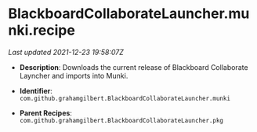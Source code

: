 # BlackboardCollaborateLauncher.munki.recipe

_Last updated 2021-12-23 19:58:07Z_

- **Description**: Downloads the current release of Blackboard Collaborate Layncher and imports into Munki.


- **Identifier**: `com.github.grahamgilbert.BlackboardCollaborateLauncher.munki`

- **Parent Recipes**: `com.github.grahamgilbert.BlackboardCollaborateLauncher.pkg`